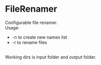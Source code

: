 # FileRenamer
Configurable file renamer. <br>
Usage:<br>
- -n to create new names list
- -r to rename files

<br>
Working dirs is input folder and output folder.
